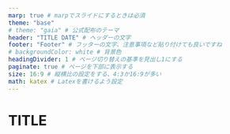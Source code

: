 ```yaml
---
marp: true # marpでスライドにするときは必須
theme: "base"
# theme: "gaia" # 公式配布のテーマ
header: "TITLE DATE" # ヘッダーの文字
footer: "Footer" # フッターの文字、注意事項など貼り付けても良いですね
# backgroundColor: white # 背景色
headingDivider: 1 # ページ切り替えの基準を見出し1にする
paginate: true # ページを下部に表示する
size: 16:9 # 縦横比の設定をする、4:3か16:9が多い
math: katex # Latexを書けるよう設定
---
```


# TITLE
